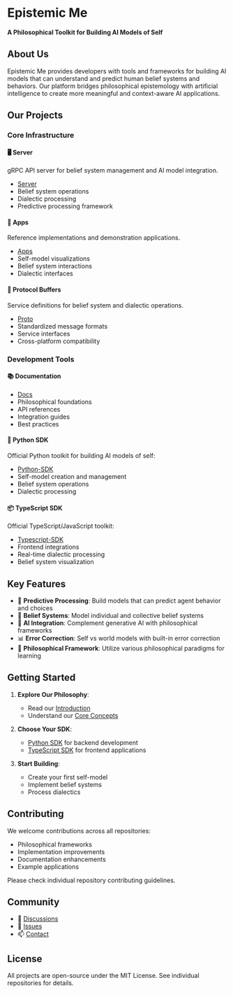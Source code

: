 # Epistemic Me

**A Philosophical Toolkit for Building AI Models of Self**

## About Us

Epistemic Me provides developers with tools and frameworks for building AI models that can understand and predict human belief systems and behaviors. Our platform bridges philosophical epistemology with artificial intelligence to create more meaningful and context-aware AI applications.

## Our Projects

### Core Infrastructure

#### 🖥️ Server

gRPC API server for belief system management and AI model integration.

- [Server](https://github.com/Epistemic-Me-Org/Server)
- Belief system operations
- Dialectic processing
- Predictive processing framework

#### 📱 Apps

Reference implementations and demonstration applications.

- [Apps](https://github.com/Epistemic-Me-Org/Apps)
- Self-model visualizations
- Belief system interactions
- Dialectic interfaces

#### 🔄 Protocol Buffers

Service definitions for belief system and dialectic operations.

- [Proto](https://github.com/Epistemic-Me-Org/Proto)
- Standardized message formats
- Service interfaces
- Cross-platform compatibility

### Development Tools

#### 📚 Documentation

- [Docs](https://github.com/Epistemic-Me-Org/Docs)
- Philosophical foundations
- API references
- Integration guides
- Best practices

#### 🐍 Python SDK

Official Python toolkit for building AI models of self:

- [Python-SDK](https://github.com/Epistemic-Me-Org/Python-SDK)
- Self-model creation and management
- Belief system operations
- Dialectic processing

#### 📦 TypeScript SDK

Official TypeScript/JavaScript toolkit:

- [Typescript-SDK](https://github.com/Epistemic-Me-Org/Typescript-SDK)
- Frontend integrations
- Real-time dialectic processing
- Belief system visualization

## Key Features

- 🧠 **Predictive Processing**: Build models that can predict agent behavior and choices
- 🔄 **Belief Systems**: Model individual and collective belief systems
- 🤖 **AI Integration**: Complement generative AI with philosophical frameworks
- 📊 **Error Correction**: Self vs world models with built-in error correction
- 🎯 **Philosophical Framework**: Utilize various philosophical paradigms for learning

## Getting Started

1. **Explore Our Philosophy**:
   - Read our [Introduction](https://github.com/Epistemic-Me-Org/Docs/introduction.mdx)
   - Understand our [Core Concepts](https://github.com/Epistemic-Me-Org/Docs/concepts/overview.mdx)

2. **Choose Your SDK**:
   - [Python SDK](https://github.com/Epistemic-Me-Org/Python-SDK) for backend development
   - [TypeScript SDK](https://github.com/Epistemic-Me-Org/Typescript-SDK) for frontend applications

3. **Start Building**:
   - Create your first self-model
   - Implement belief systems
   - Process dialectics

## Contributing

We welcome contributions across all repositories:

- Philosophical frameworks
- Implementation improvements
- Documentation enhancements
- Example applications

Please check individual repository contributing guidelines.

## Community

- 💬 [Discussions](https://github.com/orgs/Epistemic-Me-Org/discussions)
- 🐛 [Issues](https://github.com/Epistemic-Me-Org/Server/issues)
- 📫 [Contact](mailto:contact@epistemic.me)

## License

All projects are open-source under the MIT License. See individual repositories for details.